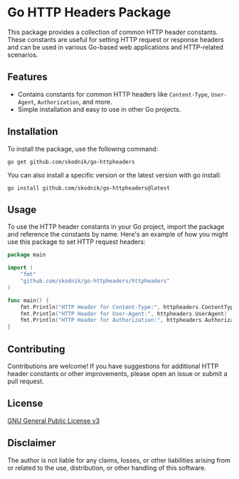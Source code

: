 # Go HTTP Headers Package

This package provides a collection of common HTTP header constants. These constants are useful for setting HTTP request or response headers and can be used in various Go-based web applications and HTTP-related scenarios.

## Features

- Contains constants for common HTTP headers like `Content-Type`, `User-Agent`, `Authorization`, and more.
- Simple installation and easy to use in other Go projects.

## Installation

To install the package, use the following command:

```shell
go get github.com/skodnik/go-httpheaders
```

You can also install a specific version or the latest version with go install:

```shell
go install github.com/skodnik/go-httpheaders@latest
```

## Usage

To use the HTTP header constants in your Go project, import the package and reference the constants by name. Here's an example of how you might use this package to set HTTP request headers:

```go
package main

import (
    "fmt"
    "github.com/skodnik/go-httpheaders/httpheaders"
)

func main() {
    fmt.Println("HTTP Header for Content-Type:", httpheaders.ContentType)
    fmt.Println("HTTP Header for User-Agent:", httpheaders.UserAgent)
    fmt.Println("HTTP Header for Authorization:", httpheaders.Authorization)
}
```

## Contributing

Contributions are welcome! If you have suggestions for additional HTTP header constants or other improvements, please open an issue or submit a pull request.

## License

[GNU General Public License v3](LICENSE)

## Disclaimer

The author is not liable for any claims, losses, or other liabilities arising from or related to the use, distribution, or other handling of this software.